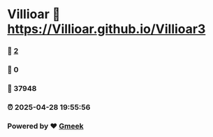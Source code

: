 # Villioar :link: https://Villioar.github.io/Villioar3 
### :page_facing_up: [2](https://Villioar.github.io/Villioar3/tag.html) 
### :speech_balloon: 0 
### :hibiscus: 37948 
### :alarm_clock: 2025-04-28 19:55:56 
### Powered by :heart: [Gmeek](https://github.com/Meekdai/Gmeek)
